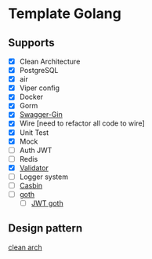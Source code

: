 # Template Golang

## Supports

- [x] Clean Architecture
- [x] PostgreSQL
- [x] air
- [x] Viper config
- [x] Docker
- [x] Gorm
- [X] [Swagger-Gin](https://github.com/swaggo/gin-swagger)
- [X] Wire [need to refactor all code to wire]
- [X] Unit Test
- [X] Mock
- [ ] Auth JWT
- [ ] Redis
- [X] [Validator](https://github.com/go-playground/validator)
- [ ] Logger system
- [ ] [Casbin](https://github.com/casbin/casbin)
- [ ] [goth](https://github.com/markbates/goth)
  - [ ] [JWT goth](https://github.com/markbates/goth/issues/310)

## Design pattern

[clean arch](https://medium.com/@rayato159/how-to-implement-clean-architecture-in-golang-87e9f2c8c5e4)
